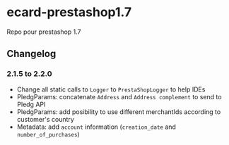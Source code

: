 # ecard-prestashop1.7
Repo pour prestashop 1.7

## Changelog
### 2.1.5 to 2.2.0
- Change all static calls to `Logger` to `PrestaShopLogger` to help IDEs
- PledgParams: concatenate `Address` and `Address complement` to send to Pledg API
- PledgParams: add posibility to use different merchantIds according to customer's country
- Metadata: add `account` information (`creation_date` and `number_of_purchases`)